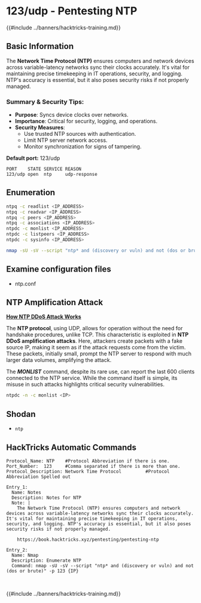 # 123/udp - Pentesting NTP

{{#include ../banners/hacktricks-training.md}}

## Basic Information

The **Network Time Protocol (NTP)** ensures computers and network devices across variable-latency networks sync their clocks accurately. It's vital for maintaining precise timekeeping in IT operations, security, and logging. NTP's accuracy is essential, but it also poses security risks if not properly managed.

### Summary & Security Tips:

- **Purpose**: Syncs device clocks over networks.
- **Importance**: Critical for security, logging, and operations.
- **Security Measures**:
  - Use trusted NTP sources with authentication.
  - Limit NTP server network access.
  - Monitor synchronization for signs of tampering.

**Default port:** 123/udp

```
PORT    STATE SERVICE REASON
123/udp open  ntp     udp-response
```

## Enumeration

```bash
ntpq -c readlist <IP_ADDRESS>
ntpq -c readvar <IP_ADDRESS>
ntpq -c peers <IP_ADDRESS>
ntpq -c associations <IP_ADDRESS>
ntpdc -c monlist <IP_ADDRESS>
ntpdc -c listpeers <IP_ADDRESS>
ntpdc -c sysinfo <IP_ADDRESS>
```

```bash
nmap -sU -sV --script "ntp* and (discovery or vuln) and not (dos or brute)" -p 123 <IP>
```

## Examine configuration files

- ntp.conf

## NTP Amplification Attack

[**How NTP DDoS Attack Works**](https://resources.infosecinstitute.com/network-time-protocol-ntp-threats-countermeasures/#gref)

The **NTP protocol**, using UDP, allows for operation without the need for handshake procedures, unlike TCP. This characteristic is exploited in **NTP DDoS amplification attacks**. Here, attackers create packets with a fake source IP, making it seem as if the attack requests come from the victim. These packets, initially small, prompt the NTP server to respond with much larger data volumes, amplifying the attack.

The _**MONLIST**_ command, despite its rare use, can report the last 600 clients connected to the NTP service. While the command itself is simple, its misuse in such attacks highlights critical security vulnerabilities.

```bash
ntpdc -n -c monlist <IP>
```

## Shodan

- `ntp`

## HackTricks Automatic Commands

```
Protocol_Name: NTP    #Protocol Abbreviation if there is one.
Port_Number:  123     #Comma separated if there is more than one.
Protocol_Description: Network Time Protocol         #Protocol Abbreviation Spelled out

Entry_1:
  Name: Notes
  Description: Notes for NTP
  Note: |
    The Network Time Protocol (NTP) ensures computers and network devices across variable-latency networks sync their clocks accurately. It's vital for maintaining precise timekeeping in IT operations, security, and logging. NTP's accuracy is essential, but it also poses security risks if not properly managed.

    https://book.hacktricks.xyz/pentesting/pentesting-ntp

Entry_2:
  Name: Nmap
  Description: Enumerate NTP
  Command: nmap -sU -sV --script "ntp* and (discovery or vuln) and not (dos or brute)" -p 123 {IP}
```

​

{{#include ../banners/hacktricks-training.md}}


